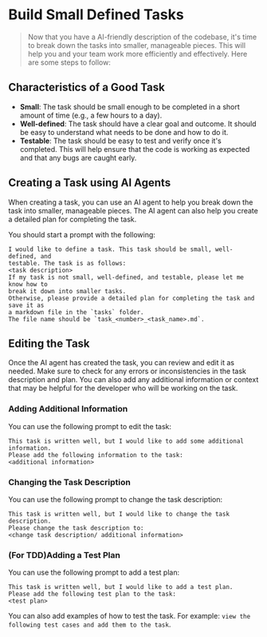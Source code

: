 # Build Small Defined Tasks
 
>  Now that you have a AI-friendly description of the codebase, it's time to break down the tasks into smaller, manageable pieces. This will help you and your team work more efficiently and effectively. Here are some steps to follow:

## Characteristics of a Good Task

- **Small**: The task should be small enough to be completed in a short amount of time (e.g., a few hours to a day).
- **Well-defined**: The task should have a clear goal and outcome. It should be easy to understand what needs to be done and how to do it.
- **Testable**: The task should be easy to test and verify once it's completed. This will help ensure that the code is working as expected and that any bugs are caught early.

## Creating a Task using AI Agents

When creating a task, you can use an AI agent to help you break down the task into smaller, manageable pieces. The AI agent can also help you create a detailed plan for completing the task.
 
You should start a prompt with the following:
```prompt
I would like to define a task. This task should be small, well-defined, and 
testable. The task is as follows:
<task description>
If my task is not small, well-defined, and testable, please let me know how to 
break it down into smaller tasks.
Otherwise, please provide a detailed plan for completing the task and save it as 
a markdown file in the `tasks` folder.  
The file name should be `task_<number>_<task_name>.md`.
```
 

 ## Editing the Task

Once the AI agent has created the task, you can review and edit it as needed. Make sure to check for any errors or inconsistencies in the task description and plan. You can also add any additional information or context that may be helpful for the developer who will be working on the task.

### Adding Additional Information
You can use the following prompt to edit the task:
```prompt
This task is written well, but I would like to add some additional information. 
Please add the following information to the task:
<additional information>
```
### Changing the Task Description
You can use the following prompt to change the task description:
```prompt
This task is written well, but I would like to change the task description. 
Please change the task description to:
<change task description/ additional information>
```

### (For TDD)Adding a Test Plan
You can use the following prompt to add a test plan:
```prompt
This task is written well, but I would like to add a test plan. 
Please add the following test plan to the task:
<test plan>
```

You can also add examples of how to test the task. For example:
`view the following test cases and add them to the task`.